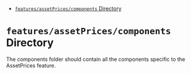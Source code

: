 <!-- START doctoc generated TOC please keep comment here to allow auto update -->
<!-- DON'T EDIT THIS SECTION, INSTEAD RE-RUN doctoc TO UPDATE -->

- [`features/assetPrices/components` Directory](#featuresassetpricescomponents-directory)

<!-- END doctoc generated TOC please keep comment here to allow auto update -->

# `features/assetPrices/components` Directory

The components folder should contain all the components specific to the AssetPrices feature.

